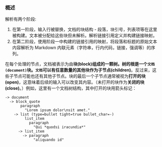 ### 概述

解析有两个阶段:  

1.  在第一阶段，输入行被替换，文档的块结构 - 段落，块引号，列表项等在这里被构建。文本被分配给这些块但未解析。解析链接引用定义并构建链接映射。
2.  在第二阶段，使用阶段一中构建的链接引用的映射，将段落和标题的原始文本内容解析为 Markdown 内联元素（字符串，行内代码，链接，强调等）的序列。

在每个处理的节点，文档被表示为由**块(block)**组成的一颗树。树的根是一个`文档(document)`块。`文档`可以有任意数量的其他块作为**子节点(children)**。反过来，这些子节点可能也还有其他子节点。块的最后一个子节点通常被视为**打开的块(open)**，这意味着后续的输入可以改变其内容。（未打开的块作为**关闭的块(close)**。）例如，这里有一个文档树结构，其中打开的块用箭头标记：  

    -> document
      -> block_quote
           paragraph
             "Lorem ipsum dolor\nsit amet."
        -> list (type=bullet tight=true bullet_char=-)
             list_item
               paragraph
                 "Qui *quodsi iracundia*"
          -> list_item
            -> paragraph
                 "aliquando id"

